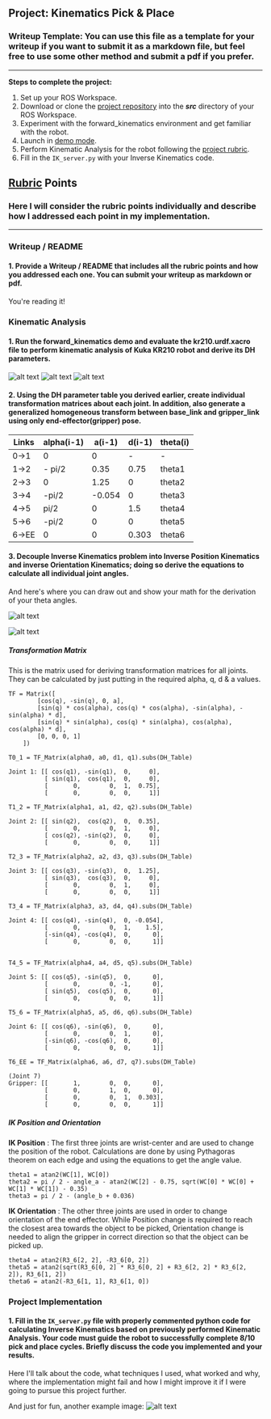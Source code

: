 ## Project: Kinematics Pick & Place
### Writeup Template: You can use this file as a template for your writeup if you want to submit it as a markdown file, but feel free to use some other method and submit a pdf if you prefer.

---


**Steps to complete the project:**  


1. Set up your ROS Workspace.
2. Download or clone the [project repository](https://github.com/udacity/RoboND-Kinematics-Project) into the ***src*** directory of your ROS Workspace.  
3. Experiment with the forward_kinematics environment and get familiar with the robot.
4. Launch in [demo mode](https://classroom.udacity.com/nanodegrees/nd209/parts/7b2fd2d7-e181-401e-977a-6158c77bf816/modules/8855de3f-2897-46c3-a805-628b5ecf045b/lessons/91d017b1-4493-4522-ad52-04a74a01094c/concepts/ae64bb91-e8c4-44c9-adbe-798e8f688193).
5. Perform Kinematic Analysis for the robot following the [project rubric](https://review.udacity.com/#!/rubrics/972/view).
6. Fill in the `IK_server.py` with your Inverse Kinematics code.


[//]: # (Image References)

[image1]: ./misc_images/misc1.png
[image2]: ./misc_images/misc3.png
[image3]: ./misc_images/misc2.png
[image4]: ./misc_images/misc4.jpg
[image5]: ./misc_images/misc5.jpg
[image6]: ./misc_images/misc6.png
[image7]: ./misc_images/misc7.png
[image8]: ./misc_images/misc8.png
[image9]: ./misc_images/misc9.png
[image10]: ./misc_images/misc10.png

## [Rubric](https://review.udacity.com/#!/rubrics/972/view) Points
### Here I will consider the rubric points individually and describe how I addressed each point in my implementation.  

---
### Writeup / README

#### 1. Provide a Writeup / README that includes all the rubric points and how you addressed each one.  You can submit your writeup as markdown or pdf.  

You're reading it!

### Kinematic Analysis
#### 1. Run the forward_kinematics demo and evaluate the kr210.urdf.xacro file to perform kinematic analysis of Kuka KR210 robot and derive its DH parameters.

![alt text][image7]
![alt text][image8]
![alt text][image10]

#### 2. Using the DH parameter table you derived earlier, create individual transformation matrices about each joint. In addition, also generate a generalized homogeneous transform between base_link and gripper_link using only end-effector(gripper) pose.

Links | alpha(i-1) | a(i-1) | d(i-1) | theta(i)
--- | --- | --- | --- | ---
0->1 | 0 | 0 | - | -
1->2 | - pi/2 | 0.35 | 0.75 | theta1
2->3 | 0 | 1.25 | 0 | theta2
3->4 |  -pi/2 | -0.054 | 0 | theta3
4->5 | pi/2 | 0 | 1.5 | theta4
5->6 | -pi/2 | 0 | 0 | theta5
6->EE | 0 | 0 | 0.303 | theta6


#### 3. Decouple Inverse Kinematics problem into Inverse Position Kinematics and inverse Orientation Kinematics; doing so derive the equations to calculate all individual joint angles.

And here's where you can draw out and show your math for the derivation of your theta angles.

![alt text][image5]

![alt text][image4]

##### Transformation Matrix

This is the matrix used for deriving transformation matrices for all joints. They can be calculated by just putting in the required alpha, q, d & a values.

```
TF = Matrix([
        [cos(q), -sin(q), 0, a],
        [sin(q) * cos(alpha), cos(q) * cos(alpha), -sin(alpha), -sin(alpha) * d],
        [sin(q) * sin(alpha), cos(q) * sin(alpha), cos(alpha), cos(alpha) * d],
        [0, 0, 0, 1]
    ])
```

```
T0_1 = TF_Matrix(alpha0, a0, d1, q1).subs(DH_Table)

Joint 1: [[ cos(q1), -sin(q1),  0,     0],
          [ sin(q1),  cos(q1),  0,     0],
          [       0,        0,  1,  0.75],
          [       0,        0,  0,     1]]

T1_2 = TF_Matrix(alpha1, a1, d2, q2).subs(DH_Table)

Joint 2: [[ sin(q2),  cos(q2),  0,  0.35],
          [       0,        0,  1,     0],
          [ cos(q2), -sin(q2),  0,     0],
          [       0,        0,  0,     1]]

T2_3 = TF_Matrix(alpha2, a2, d3, q3).subs(DH_Table)

Joint 3: [[ cos(q3), -sin(q3),  0,  1.25],
          [ sin(q3),  cos(q3),  0,     0],
          [       0,        0,  1,     0],
          [       0,        0,  0,     1]]

T3_4 = TF_Matrix(alpha3, a3, d4, q4).subs(DH_Table)

Joint 4: [[ cos(q4), -sin(q4),  0, -0.054],
          [       0,        0,  1,    1.5],
          [-sin(q4), -cos(q4),  0,      0],
          [       0,        0,  0,      1]]


T4_5 = TF_Matrix(alpha4, a4, d5, q5).subs(DH_Table)

Joint 5: [[ cos(q5), -sin(q5),  0,      0],
          [       0,        0, -1,      0],
          [ sin(q5),  cos(q5),  0,      0],
          [       0,        0,  0,      1]]

T5_6 = TF_Matrix(alpha5, a5, d6, q6).subs(DH_Table)

Joint 6: [[ cos(q6), -sin(q6),  0,      0],
          [       0,        0,  1,      0],
          [-sin(q6), -cos(q6),  0,      0],
          [       0,        0,  0,      1]]

T6_EE = TF_Matrix(alpha6, a6, d7, q7).subs(DH_Table)

(Joint 7)
Gripper: [[       1,        0,  0,      0],
          [       0,        1,  0,      0],
          [       0,        0,  1,  0.303],
          [       0,        0,  0,      1]]
```

##### IK Position and Orientation

**IK Position** : The first three joints are wrist-center and are used to change the position of the robot. Calculations are done by using Pythagoras theorem on each edge and using the equations to get the angle value.

```
theta1 = atan2(WC[1], WC[0])
theta2 = pi / 2 - angle_a - atan2(WC[2] - 0.75, sqrt(WC[0] * WC[0] + WC[1] * WC[1]) - 0.35)
theta3 = pi / 2 - (angle_b + 0.036)
```

**IK Orientation** : The other three joints are used in order to change orientation of the end effector. While Position change is required to reach the closest area towards the object to be picked, Orientation change is needed to align the gripper in correct direction so that the object can be picked up.

```
theta4 = atan2(R3_6[2, 2], -R3_6[0, 2])
theta5 = atan2(sqrt(R3_6[0, 2] * R3_6[0, 2] + R3_6[2, 2] * R3_6[2, 2]), R3_6[1, 2])
theta6 = atan2(-R3_6[1, 1], R3_6[1, 0])
```


### Project Implementation

#### 1. Fill in the `IK_server.py` file with properly commented python code for calculating Inverse Kinematics based on previously performed Kinematic Analysis. Your code must guide the robot to successfully complete 8/10 pick and place cycles. Briefly discuss the code you implemented and your results.


Here I'll talk about the code, what techniques I used, what worked and why, where the implementation might fail and how I might improve it if I were going to pursue this project further.  


And just for fun, another example image:
![alt text][image3]
